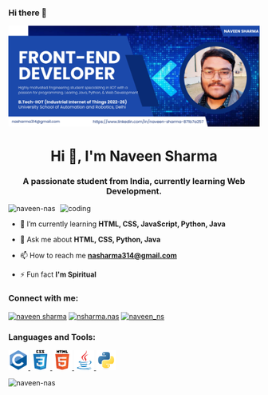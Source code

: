 ### Hi there 👋

<!--
**Naveen-NaS/Naveen-NaS** is a ✨ _special_ ✨ repository because its `README.md` (this file) appears on your GitHub profile.

Here are some ideas to get you started:

- 🔭 I’m currently working on ...
- 🌱 I’m currently learning ...
- 👯 I’m looking to collaborate on ...
- 🤔 I’m looking for help with ...
- 💬 Ask me about ...
- 📫 How to reach me: ...
- 😄 Pronouns: ...
- ⚡ Fun fact: ...
-->

<img src="./Banner.jpg" />
<h1 align="center">Hi 👋, I'm Naveen Sharma</h1>
<h3 align="center">A passionate student from India, currently learning Web Development.</h3>

<img align="right" alt="coding" width="400" src="https://pamiralpha.com/wp-content/uploads/2019/10/website.gif" />

<p align="left"> <img src="https://komarev.com/ghpvc/?username=naveen-nas&label=Profile%20views&color=0e75b6&style=flat" alt="naveen-nas" /> </p>

- 🌱 I’m currently learning **HTML, CSS, JavaScript, Python, Java**

- 💬 Ask me about **HTML, CSS, Python, Java**

- 📫 How to reach me **nasharma314@gmail.com**

- ⚡ Fun fact **I'm Spiritual**

<h3 align="left">Connect with me:</h3>
<p align="left">
<a href="https://linkedin.com/in/naveen sharma" target="blank"><img align="center" src="https://raw.githubusercontent.com/rahuldkjain/github-profile-readme-generator/master/src/images/icons/Social/linked-in-alt.svg" alt="naveen sharma" height="30" width="40" /></a>
<a href="https://instagram.com/nsharma.nas" target="blank"><img align="center" src="https://raw.githubusercontent.com/rahuldkjain/github-profile-readme-generator/master/src/images/icons/Social/instagram.svg" alt="nsharma.nas" height="30" width="40" /></a>
<a href="https://www.leetcode.com/naveen_ns" target="blank"><img align="center" src="https://raw.githubusercontent.com/rahuldkjain/github-profile-readme-generator/master/src/images/icons/Social/leet-code.svg" alt="naveen_ns" height="30" width="40" /></a>
</p>

<h3 align="left">Languages and Tools:</h3>
<p align="left"> <a href="https://www.cprogramming.com/" target="_blank" rel="noreferrer"> <img src="https://raw.githubusercontent.com/devicons/devicon/master/icons/c/c-original.svg" alt="c" width="40" height="40"/> </a> <a href="https://www.w3schools.com/css/" target="_blank" rel="noreferrer"> <img src="https://raw.githubusercontent.com/devicons/devicon/master/icons/css3/css3-original-wordmark.svg" alt="css3" width="40" height="40"/> </a> <a href="https://www.w3.org/html/" target="_blank" rel="noreferrer"> <img src="https://raw.githubusercontent.com/devicons/devicon/master/icons/html5/html5-original-wordmark.svg" alt="html5" width="40" height="40"/> </a> <a href="https://www.java.com" target="_blank" rel="noreferrer"> <img src="https://raw.githubusercontent.com/devicons/devicon/master/icons/java/java-original.svg" alt="java" width="40" height="40"/> </a> <a href="https://www.python.org" target="_blank" rel="noreferrer"> <img src="https://raw.githubusercontent.com/devicons/devicon/master/icons/python/python-original.svg" alt="python" width="40" height="40"/> </a> </p>

<p><img align="left" src="https://github-readme-stats.vercel.app/api/top-langs?username=naveen-nas&show_icons=true&locale=en&layout=compact" alt="naveen-nas" /></p>
